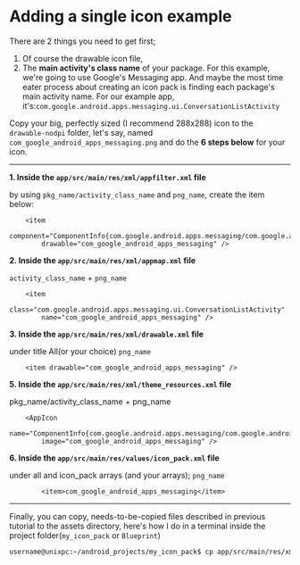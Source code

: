 # Adding a single icon example
There are 2 things you need to get first;
1. Of course the drawable icon file,
2. The **main activity's class name** of your package. For this example, we're going to use Google's Messaging app. And maybe the most time eater process about creating an icon pack is finding each package's main activity name. For our example app, it's:`com.google.android.apps.messaging.ui.ConversationListActivity`

Copy your big, perfectly sized (I recommend 288x288) icon to the `drawable-nodpi` folder, let's say, named `com_google_android_apps_messaging.png` and do the **6 steps below** for your icon.

---
**1. Inside the  `app/src/main/res/xml/appfilter.xml` file**

by using `pkg_name/activity_class_name` and `png_name`, create the item below:

```
    <item
        component="ComponentInfo{com.google.android.apps.messaging/com.google.android.apps.messaging.ui.ConversationListActivity}"
        drawable="com_google_android_apps_messaging" />
```

**2. Inside the `app/src/main/res/xml/appmap.xml` file**

`activity_class_name` + `png_name`

```
    <item
        class="com.google.android.apps.messaging.ui.ConversationListActivity"
        name="com_google_android_apps_messaging" />
```

**3. Inside the  `app/src/main/res/xml/drawable.xml` file**

under title All(or your choice) `png_name`

```
    <item drawable="com_google_android_apps_messaging" />
```

**5. Inside the  `app/src/main/res/xml/theme_resources.xml` file**

pkg_name/activity_class_name + png_name

```
    <AppIcon
        name="ComponentInfo{com.google.android.apps.messaging/com.google.android.apps.messaging.ui.ConversationListActivity"
        image="com_google_android_apps_messaging" />
```

**6. Inside the  `app/src/main/res/values/icon_pack.xml` file**

under all and icon_pack arrays (and your arrays); `png_name`

```
        <item>com_google_android_apps_messaging</item>
```

---
Finally, you can copy, needs-to-be-copied files described in previous tutorial to the assets directory, here's how I do in a terminal inside the project folder(`my_icon_pack` or `Blueprint`)
```bash
username@unixpc:~/android_projects/my_icon_pack$ cp app/src/main/res/xml/appfilter.xml app/src/main/res/xml/drawable.xml app/src/main/res/xml/themecfg.xml app/src/main/res/xml/themeinfo.xml app/src/main/assets/
```
